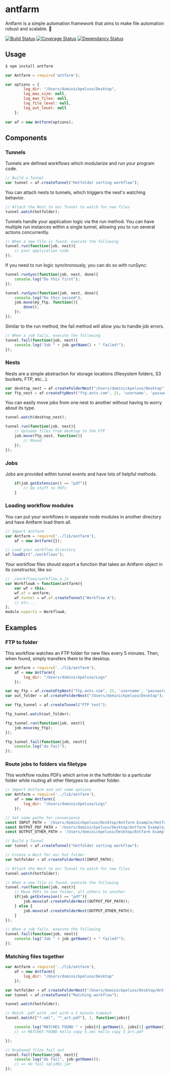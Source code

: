 # antfarm

Antfarm is a simple automation framework that aims to make file automation robust and scalable. 🐜

[![Build Status](https://travis-ci.org/dominickp/antfarm.svg?branch=master)](https://travis-ci.org/dominickp/antfarm)
[![Coverage Status](https://coveralls.io/repos/github/dominickp/antfarm/badge.svg?branch=master)](https://coveralls.io/github/dominickp/antfarm?branch=master)
[![Dependancy Status](https://david-dm.org/dominickp/antfarm.svg)](https://david-dm.org/dominickp/antfarm)

## Usage

```sh
$ npm install antfarm
```

```js
var Antfarm = require('antfarm');

var options = {
        log_dir: "/Users/dominickpeluso/Desktop",
        log_max_size: null,
        log_max_files: null,
        log_file_level: null,
        log_out_level: null
    };
    
var af = new Antfarm(options);
```

## Components

### Tunnels
Tunnels are defined workflows which modularize and run your program code.

```js
// Build a Tunnel
var tunnel = af.createTunnel("Hotfolder sorting workflow");
```

You can attach nests to tunnels, which triggers the nest's watching behavior.

```js
// Attach the Nest to our Tunnel to watch for new files
tunnel.watch(hotfolder);
```

Tunnels handle your application logic via the run method. You can have multiple run instances within a single tunnel, allowing you to run several actions concurrently.

```js
// When a new file is found, execute the following
tunnel.run(function(job, nest){
    // your application code
});
```

If you need to run logic synchronously, you can do so with runSync:

```js
tunnel.runSync(function(job, nest, done){
    console.log("Do this first");
});

tunnel.runSync(function(job, nest, done){
    console.log("Do this second");
    job.move(my_ftp, function(){
        done();
    });
});
```

Similar to the run method, the fail method will allow you to handle job errors.
```js
// When a job fails, execute the following
tunnel.fail(function(job, nest){
    console.log("Job " + job.getName() + " failed!");
});
```

### Nests
Nests are a simple abstraction for storage locations (filesystem folders, S3 buckets, FTP, etc...). 

```js
var desktop_nest = af.createFolderNest("/Users/dominickpeluso/Desktop");
var ftp_nest = af.createFtpNest("ftp.ants.com", 21, 'username', 'password', 5);
```

You can easily move jobs from one nest to another without having to worry about its type.

```js
tunnel.watch(desktop_nest);

tunnel.run(function(job, nest){
    // Uploads files from desktop to the FTP
    job.move(ftp_nest, function(){
        // Moved
    });
});
```

### Jobs
Jobs are provided within tunnel events and have lots of helpful methods.

```js
    if(job.getExtension() == "pdf"){
        // Do stuff to PDFs
    }
```

### Loading workflow modules
You can put your workflows in separate node modules in another directory and have Antfarm load them all.

```js
// Import Antfarm
var Antfarm = require('../lib/antfarm'),
    af = new Antfarm({});

// Load your workflow directory
af.loadDir("./workflows");
```

Your workflow files should export a function that takes an Antfarm object in its constructor, like so:
```js
// ./workflows/workflow_a.js
var WorkflowA = function(antfarm){
    var wf = this;
    wf.af = antfarm;
    wf.tunnel = wf.af.createTunnel("Workflow A");
    // etc...
};
module.exports = WorkflowA;
```

## Examples

### FTP to folder
This workflow watches an FTP folder for new files every 5 minutes. Then, when found, simply transfers them to the desktop.

```js
var Antfarm = require('../lib/antfarm'),
    af = new Antfarm({
        log_dir: "/Users/dominickpeluso/Logs"
    });

var my_ftp = af.createFtpNest("ftp.ants.com", 21, 'username', 'password', 5);
var out_folder = af.createFolderNest("/Users/dominickpeluso/Desktop");

var ftp_tunnel = af.createTunnel("FTP test");

ftp_tunnel.watch(out_folder);

ftp_tunnel.run(function(job, nest){
    job.move(my_ftp);
});

ftp_tunnel.fail(function(job, nest){
    console.log("do fail");
});
```

### Route jobs to folders via filetype
This workflow routes PDFs which arrive in the hotfolder to a particular folder while routing all other filetypes to another folder.

```js
// Import Antfarm and set some options
var Antfarm = require('../lib/antfarm'),
    af = new Antfarm({
        log_dir: "/Users/dominickpeluso/Logs"
    });

// Set some paths for convenience
const INPUT_PATH = '/Users/dominickpeluso/Desktop/Antfarm Example/Hotfolder In';
const OUTPUT_PDF_PATH = '/Users/dominickpeluso/Desktop/Antfarm Example/Out/PDF';
const OUTPUT_OTHER_PATH = '/Users/dominickpeluso/Desktop/Antfarm Example/Out/Others';

// Build a Tunnel
var tunnel = af.createTunnel("Hotfolder sorting workflow");

// Create a Nest for our hot folder
var hotfolder = af.createFolderNest(INPUT_PATH);

// Attach the Nest to our Tunnel to watch for new files
tunnel.watch(hotfolder);

// When a new file is found, execute the following
tunnel.run(function(job, nest){
    // Move PDFs to one folder, all others to another
    if(job.getExtension() == "pdf"){
        job.move(af.createFolderNest(OUTPUT_PDF_PATH));
    } else {
        job.move(af.createFolderNest(OUTPUT_OTHER_PATH));
    }
});

// When a job fails, execute the following
tunnel.fail(function(job, nest){
    console.log("Job " + job.getName() + " failed!");
});
```

### Matching files together
```js
var Antfarm = require('../lib/antfarm'),
    af = new Antfarm({
        log_dir: "/Users/dominickpeluso/Desktop"
    });

var hotfolder = af.createFolderNest("/Users/dominickpeluso/Desktop/Antfarm Example/FTP Out/");
var tunnel = af.createTunnel("Matching workflow");

tunnel.watch(hotfolder);

// Match .pdf with .xml with a 1 minute timeout
tunnel.match(["*.xml", "*_art.pdf"], 1, function(jobs){

    console.log("MATCHES FOUND " + jobs[0].getName(), jobs[1].getName());
    // => MATCHES FOUND hello copy 5.xml hello copy 5_art.pdf

});

// Orphaned files fail out
tunnel.fail(function(job, nest){
    console.log("do fail", job.getName());
    // => do fail sqljdbc.jar
});
```
